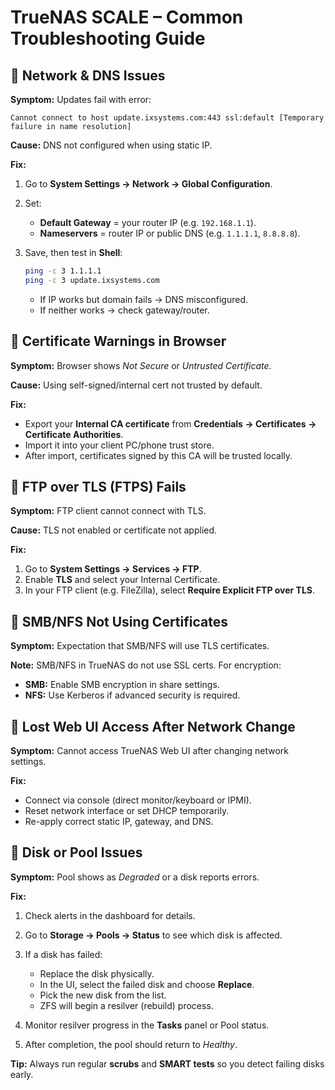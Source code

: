 # TrueNAS SCALE – Common Troubleshooting Guide

## 🔹 Network & DNS Issues

**Symptom:** Updates fail with error:

```
Cannot connect to host update.ixsystems.com:443 ssl:default [Temporary failure in name resolution]
```

**Cause:** DNS not configured when using static IP.

**Fix:**

1. Go to **System Settings → Network → Global Configuration**.
2. Set:

   * **Default Gateway** = your router IP (e.g. `192.168.1.1`).
   * **Nameservers** = router IP or public DNS (e.g. `1.1.1.1`, `8.8.8.8`).
3. Save, then test in **Shell**:

   ```bash
   ping -c 3 1.1.1.1
   ping -c 3 update.ixsystems.com
   ```

   * If IP works but domain fails → DNS misconfigured.
   * If neither works → check gateway/router.


## 🔹 Certificate Warnings in Browser

**Symptom:** Browser shows *Not Secure* or *Untrusted Certificate*.

**Cause:** Using self-signed/internal cert not trusted by default.

**Fix:**

* Export your **Internal CA certificate** from **Credentials → Certificates → Certificate Authorities**.
* Import it into your client PC/phone trust store.
* After import, certificates signed by this CA will be trusted locally.


## 🔹 FTP over TLS (FTPS) Fails

**Symptom:** FTP client cannot connect with TLS.

**Cause:** TLS not enabled or certificate not applied.

**Fix:**

1. Go to **System Settings → Services → FTP**.
2. Enable **TLS** and select your Internal Certificate.
3. In your FTP client (e.g. FileZilla), select **Require Explicit FTP over TLS**.


## 🔹 SMB/NFS Not Using Certificates

**Symptom:** Expectation that SMB/NFS will use TLS certificates.

**Note:** SMB/NFS in TrueNAS do not use SSL certs. For encryption:

* **SMB:** Enable SMB encryption in share settings.
* **NFS:** Use Kerberos if advanced security is required.


## 🔹 Lost Web UI Access After Network Change

**Symptom:** Cannot access TrueNAS Web UI after changing network settings.

**Fix:**

* Connect via console (direct monitor/keyboard or IPMI).
* Reset network interface or set DHCP temporarily.
* Re-apply correct static IP, gateway, and DNS.


## 🔹 Disk or Pool Issues

**Symptom:** Pool shows as *Degraded* or a disk reports errors.

**Fix:**

1. Check alerts in the dashboard for details.
2. Go to **Storage → Pools → Status** to see which disk is affected.
3. If a disk has failed:

   * Replace the disk physically.
   * In the UI, select the failed disk and choose **Replace**.
   * Pick the new disk from the list.
   * ZFS will begin a resilver (rebuild) process.
4. Monitor resilver progress in the **Tasks** panel or Pool status.
5. After completion, the pool should return to *Healthy*.

**Tip:** Always run regular **scrubs** and **SMART tests** so you detect failing disks early.
